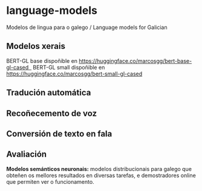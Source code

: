 # language-models
Modelos de lingua para o galego / Language models for Galician

## Modelos xerais
BERT-GL base dispoñible en https://huggingface.co/marcosgg/bert-base-gl-cased  
BERT-GL small dispoñible en https://huggingface.co/marcosgg/bert-small-gl-cased 

## Tradución automática

## Recoñecemento de voz

## Conversión de texto en fala

## Avaliación 

**Modelos semánticos neuronais:** modelos distribucionais para galego que obteñen os mellores resultados en diversas tarefas, e demostradores online que permiten ver o funcionamento.
